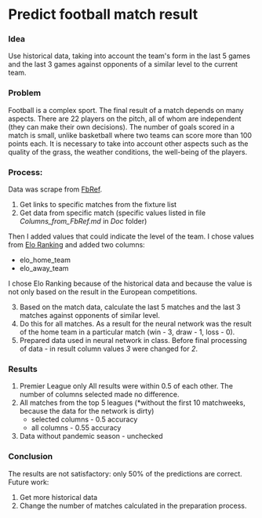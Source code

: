 # Predict football match result


### Idea
Use historical data, taking into account the team's form in the last 5 games and the last 3 games against opponents of a similar level to the current team.


### Problem

Football is a complex sport. The final result of a match depends on many aspects. There are 22 players on the pitch, all of whom are independent (they can make their own decisions).
The number of goals scored in a match is small, unlike basketball where two teams can score more than 100 points each. It is necessary to take into account other aspects such as the quality of the grass, the weather conditions, the well-being of the players.


### Process:

Data was scrape from [FbRef](https://fbref.com/en/).

1. Get links to specific matches from the fixture list 
2. Get data from specific match (specific values listed in file *Columns_from_FbRef.md* in *Doc* folder)

Then I added values that could indicate the level of the team. I chose values from [Elo Ranking](http://clubelo.com/) and added two columns:

- elo_home_team
- elo_away_team

I chose Elo Ranking because of the historical data and because the value is not only based on the result in the European competitions.

3. Based on the match data, calculate the last 5 matches and the last 3 matches against opponents of similar level. 
4. Do this for all matches. As a result for the neural network was the result of the home team in a particular match (win - 3, draw - 1, loss - 0).
5. Prepared data used in neural network in class. Before final processing of data - in result column values *3* were changed for *2*.


### Results

1. Premier League only
    All results were within 0.5 of each other.
    The number of columns selected made no difference.
2. All matches from the top 5 leagues (\*without the first 10 matchweeks, because the data for the network is dirty)
    - selected columns - 0.5 accuracy
    - all columns - 0.55 accuracy
3. Data without pandemic season - unchecked


### Conclusion

The results are not satisfactory: only 50% of the predictions are correct. Future work:
1. Get more historical data
2. Change the number of matches calculated in the preparation process.

